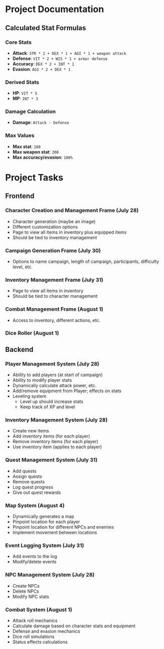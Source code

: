 # Project Documentation

## Calculated Stat Formulas

### Core Stats
- **Attack**: `STR * 2 + DEX * 1 + AGI * 1 + weapon attack`
- **Defense**: `VIT * 2 + WIS * 1 + armor defense`
- **Accuracy**: `DEX * 2 + INT * 1`
- **Evasion**: `AGI * 2 + DEX * 1`

### Derived Stats
- **HP**: `VIT * 5`
- **MP**: `INT * 3`

### Damage Calculation
- **Damage**: `Attack - Defense`

### Max Values
- **Max stat**: `100`
- **Max weapon stat**: `200`
- **Max accuracy/evasion**: `100%`

# Project Tasks

## Frontend

### Character Creation and Management Frame (July 28)
- Character generation (maybe an image)
- Different customization options
- Page to view all items in inventory plus equipped items
- Should be tied to inventory management

### Campaign Generation Frame (July 30)
- Options to name campaign, length of campaign, participants, difficulty level, etc.

### Inventory Management Frame (July 31)
- Page to view all items in inventory
- Should be tied to character management

### Combat Management Frame (August 1)
- Access to inventory, different actions, etc.

### Dice Roller (August 1)

## Backend

### Player Management System (July 28)
- Ability to add players (at start of campaign)
- Ability to modify player stats
- Dynamically calculate attack power, etc.
- Add/remove equipment from Player; effects on stats
- Leveling system
  - Level up should increase stats
  - Keep track of XP and level

### Inventory Management System (July 28)
- Create new items
- Add inventory items (for each player)
- Remove inventory items (for each player)
- Use inventory item (applies to each player)

### Quest Management System (July 31)
- Add quests
- Assign quests
- Remove quests
- Log quest progress
- Give out quest rewards

### Map System (August 4)
- Dynamically generates a map
- Pinpoint location for each player
- Pinpoint location for different NPCs and enemies
- Implement movement between locations

### Event Logging System (July 31)
- Add events to the log
- Modify/delete events

### NPC Management System (July 28)
- Create NPCs
- Delete NPCs
- Modify NPC stats

### Combat System (August 1)
- Attack roll mechanics
- Calculate damage based on character stats and equipment
- Defense and evasion mechanics
- Dice roll simulations
- Status effects calculations


